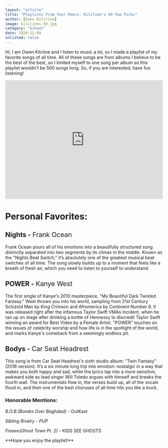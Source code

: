 ```yaml
---
layout: "article"
title: "Playlists From Your Peers: Kilcline's 50 Top Picks"
author: [Owen Kilcline]
image: kilclines-50.jpg
category: "School"
date: 2020-12-09
unlisted: false
---
```

Hi, I am Owen Kilcline and I listen to music a lot, so I made a playlist of my favorite songs of all time. All of these songs are from albums I believe to be the best of the best, so I limited myself to one song per album so this playlist wouldn't be 500 songs long. So, if you are interested, have fun listening!

<iframe src="https://open.spotify.com/embed/playlist/02gK4Nw1VjW4vAtdYnIT5h" height="380px" width="100%" class="spotify" frameborder="0" allowtransparency="false" allow="encrypted-media"></iframe>

# Personal Favorites:

## Nights - <span style="font-weight:normal">Frank Ocean</span>

Frank Ocean pours all of his emotions into a beautifully structured song distinctly separated into two segments by its climax in the middle. Known as the "Nights Beat Switch," it’s absolutely one of the greatest musical beat switches of all time. The song slowly builds up to a moment that feels like a breath of fresh air, which you need to listen to yourself to understand.

## POWER - <span style="font-weight:normal">Kanye West</span>

The first single of Kanye's 2010 masterpiece, "My Beautiful Dark Twisted Fantasy." West throws you into his world, sampling from 21st Century Schizoid Man by King Crimson and Afromerica by Continent Number 6. It was released right after the infamous Taylor Swift VMAs incident, when he ran up on stage after drinking a bottle of Hennessy to discredit Taylor Swift winning an award for Best Video by a Female Artist. "POWER" touches on the issues of celebrity worship and how life is in the spotlight of the world, and marks Kanye's comeback from a seemingly endless pit.

## Bodys - <span style="font-weight:normal">Car Seat Headrest</span>

This song is from Car Seat Headrest's sixth studio album: "Twin Fantasy" (2018 version). It’s a six minute long trip into emotion: nostalgic in a way that makes you both happy and sad, while the lyrics tap into a more sensitive, awkward side as lead singer Will Toledo argues with himself and breaks the fourth wall. The instrumentals flow in, the verses build up, all of the vocals flood in, and then one of the best choruses of all time hits you like a truck.

### Honorable Mentions:  

*B.O.B.(Bombs Over Baghdad)* - OutKast

*Sibling Rivalry - PUP*

*Freeee(Ghost Town Pt. 2)* - KIDS SEE GHOSTS

<p class="noindent" markdown="1">**Hope you enjoy the playlist!**</p>
